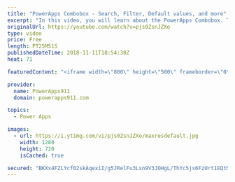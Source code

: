 ```yaml
---
title: "PowerApps Combobox - Search, Filter, Default values, and more"
excerpt: "In this video, you will learn about the PowerApps Combobox. There are examples for configuring, searching, filtering, selected vs. selecteditems, default vs defaultitems, datasources, items, and more. Lots of things to learn on this control  For more help check out PowerApps911 https://www.powerapps911.com"
originalUrl: https://youtube.com/watch?v=pjs0ZsnJZXo
type: video
price: Free
length: PT25M51S
publishedDateTime: 2018-11-11T18:54:30Z
heat: 71

featuredContent: "<iframe width=\"800\" height=\"500\" frameborder=\"0\" src=\"https://www.youtube.com/embed/pjs0ZsnJZXo\" allow=\"accelerometer; autoplay; encrypted-media; gyroscope; picture-in-picture\" allowfullscreen></iframe>"

provider:
  name: PowerApps911
  domain: powerapps911.com

topics:
  - Power Apps

images:
  - url: https://i.ytimg.com/vi/pjs0ZsnJZXo/maxresdefault.jpg
    width: 1280
    height: 720
    isCached: true

secured: "BKXx4FZLYcf02skAqexiI/g5JRelFu3Lsn9V3JOHgL/ThYc5js6FzUrt1EQtMYeh75RDqjaATIqf6KvuF8mR6diR6m0BOB7q1+B9sGnYQ1gVyN/uvQpXZqiSG0H51rdMBh4Xp68A+NL4Wa24dhJ99W67/sMrg2uW3jUBzuUJshP80nuP3NbDAwA9XvckeT5SL1X8M69E8EF2QVV1widmlZnOxybi2Tytto6oJQksNp66yHpqFa5yZbYefQJcnQiN/5CkecoIbaWyi5FUNEaNSjQoB6yT5sRTPeBDRxCLuPQSLf0qCCEGvbJFuQoi8omMluNtFu+FdMDXSF3xWbeA1CBj1GMqXgDtPWHdGFc1CZqzy8CveDQTeT3lxIX+yoXjyNPyXQYpX9+kESPi23U1QEZ/LA4sMH80chcKA1GILEc=;EB4VINGgQYUIfFrxZNo1jg=="
---
```


